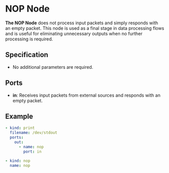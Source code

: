 # NOP Node

**The NOP Node** does not process input packets and simply responds with an empty packet. This node is used as a final
stage in data processing flows and is useful for eliminating unnecessary outputs when no further processing is required.

## Specification

- No additional parameters are required.

## Ports

- **in**: Receives input packets from external sources and responds with an empty packet.

## Example

```yaml
- kind: print
  filename: /dev/stdout
  ports:
    out:
      - name: nop
        port: in

- kind: nop
  name: nop
```
